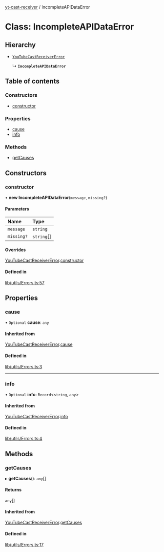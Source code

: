 [yt-cast-receiver](../README.md) / IncompleteAPIDataError

# Class: IncompleteAPIDataError

## Hierarchy

- [`YouTubeCastReceiverError`](YouTubeCastReceiverError.md)

  ↳ **`IncompleteAPIDataError`**

## Table of contents

### Constructors

- [constructor](IncompleteAPIDataError.md#constructor)

### Properties

- [cause](IncompleteAPIDataError.md#cause)
- [info](IncompleteAPIDataError.md#info)

### Methods

- [getCauses](IncompleteAPIDataError.md#getcauses)

## Constructors

### constructor

• **new IncompleteAPIDataError**(`message`, `missing?`)

#### Parameters

| Name | Type |
| :------ | :------ |
| `message` | `string` |
| `missing?` | `string`[] |

#### Overrides

[YouTubeCastReceiverError](YouTubeCastReceiverError.md).[constructor](YouTubeCastReceiverError.md#constructor)

#### Defined in

[lib/utils/Errors.ts:57](https://github.com/patrickkfkan/yt-cast-receiver/blob/9c3f7bb/src/lib/utils/Errors.ts#L57)

## Properties

### cause

• `Optional` **cause**: `any`

#### Inherited from

[YouTubeCastReceiverError](YouTubeCastReceiverError.md).[cause](YouTubeCastReceiverError.md#cause)

#### Defined in

[lib/utils/Errors.ts:3](https://github.com/patrickkfkan/yt-cast-receiver/blob/9c3f7bb/src/lib/utils/Errors.ts#L3)

___

### info

• `Optional` **info**: `Record`<`string`, `any`\>

#### Inherited from

[YouTubeCastReceiverError](YouTubeCastReceiverError.md).[info](YouTubeCastReceiverError.md#info)

#### Defined in

[lib/utils/Errors.ts:4](https://github.com/patrickkfkan/yt-cast-receiver/blob/9c3f7bb/src/lib/utils/Errors.ts#L4)

## Methods

### getCauses

▸ **getCauses**(): `any`[]

#### Returns

`any`[]

#### Inherited from

[YouTubeCastReceiverError](YouTubeCastReceiverError.md).[getCauses](YouTubeCastReceiverError.md#getcauses)

#### Defined in

[lib/utils/Errors.ts:17](https://github.com/patrickkfkan/yt-cast-receiver/blob/9c3f7bb/src/lib/utils/Errors.ts#L17)
